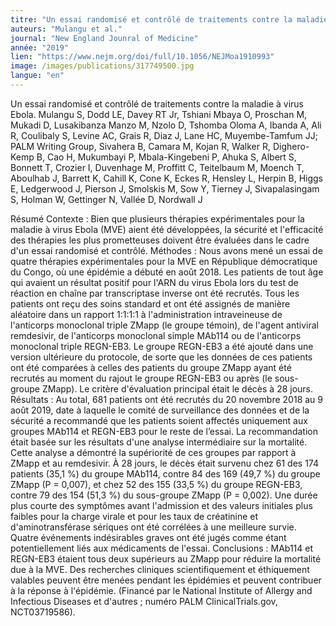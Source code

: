 ```yaml
---
titre: "Un essai randomisé et contrôlé de traitements contre la maladie à virus Ebola."
auteurs: "Mulangu et al."
journal: "New England Jounral of Medicine"
année: "2019"
lien: "https://www.nejm.org/doi/full/10.1056/NEJMoa1910993"
image: /images/publications/317749500.jpg
langue: "en"
---
```

Un essai randomisé et contrôlé de traitements contre la maladie à virus Ebola. 
Mulangu S, Dodd LE, Davey RT Jr, Tshiani Mbaya O, Proschan M, Mukadi D, Lusakibanza Manzo M, Nzolo D, Tshomba Oloma A, Ibanda A, Ali R, Coulibaly S, Levine AC, Grais R, Diaz J, Lane HC, Muyembe-Tamfum JJ; PALM Writing Group, Sivahera B, Camara M, Kojan R, Walker R, Dighero-Kemp B, Cao H, Mukumbayi P, Mbala-Kingebeni P, Ahuka S, Albert S, Bonnett T, Crozier I, Duvenhage M, Proffitt C, Teitelbaum M, Moench T, Aboulhab J, Barrett K, Cahill K, Cone K, Eckes R, Hensley L, Herpin B, Higgs E, Ledgerwood J, Pierson J, Smolskis M, Sow Y, Tierney J, Sivapalasingam S, Holman W, Gettinger N, Vallée D, Nordwall J

Résumé
Contexte : Bien que plusieurs thérapies expérimentales pour la maladie à virus Ebola (MVE) aient été développées, la sécurité et l'efficacité des thérapies les plus prometteuses doivent être évaluées dans le cadre d'un essai randomisé et contrôlé.
Méthodes : Nous avons mené un essai de quatre thérapies expérimentales pour la MVE en République démocratique du Congo, où une épidémie a débuté en août 2018. Les patients de tout âge qui avaient un résultat positif pour l'ARN du virus Ebola lors du test de réaction en chaîne par transcriptase inverse ont été recrutés. Tous les patients ont reçu des soins standard et ont été assignés de manière aléatoire dans un rapport 1:1:1:1 à l'administration intraveineuse de l'anticorps monoclonal triple ZMapp (le groupe témoin), de l'agent antiviral remdesivir, de l'anticorps monoclonal simple MAb114 ou de l'anticorps monoclonal triple REGN-EB3. Le groupe REGN-EB3 a été ajouté dans une version ultérieure du protocole, de sorte que les données de ces patients ont été comparées à celles des patients du groupe ZMapp ayant été recrutés au moment du rajout le groupe REGN-EB3  ou après (le sous-groupe ZMapp). Le critère d'évaluation principal était le décès à 28 jours.
Résultats : Au total, 681 patients ont été recrutés du 20 novembre 2018 au 9 août 2019, date à laquelle le comité de surveillance des données et de la sécurité a recommandé que les patients soient affectés uniquement aux groupes MAb114 et REGN-EB3 pour le reste de l’essai. La recommandation était basée sur les résultats d'une analyse intermédiaire sur la mortalité. Cette analyse a démontré la supériorité de ces groupes par rapport à ZMapp et au remdesivir. À 28 jours, le décès était survenu chez 61 des 174 patients (35,1 %) du groupe MAb114, contre 84 des 169 (49,7 %) du groupe ZMapp (P = 0,007), et chez 52 des 155 (33,5 %) du groupe REGN-EB3, contre 79 des 154 (51,3 %) du sous-groupe ZMapp (P = 0,002). Une durée plus courte des symptômes avant l'admission et des valeurs initiales plus faibles pour la charge virale et pour les taux de créatinine et d'aminotransférase sériques ont été corrélées à une meilleure survie. Quatre événements indésirables graves ont été jugés comme étant potentiellement liés aux médicaments de l'essai.
Conclusions : MAb114 et REGN-EB3 étaient tous deux supérieurs au ZMapp pour réduire la mortalité due à la MVE. Des recherches cliniques scientifiquement et éthiquement valables peuvent être menées pendant les épidémies et peuvent contribuer à la réponse à l'épidémie. (Financé par le National Institute of Allergy and Infectious Diseases et d'autres ; numéro PALM ClinicalTrials.gov, NCT03719586).

